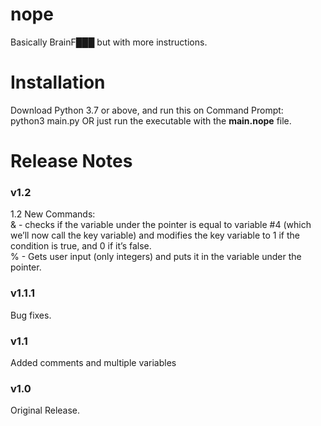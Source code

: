 # nope
Basically BrainF███ but with more instructions.
# Installation
Download Python 3.7 or above, and run this on Command Prompt:<br />
python3 main.py
OR just run the executable with the <b>main.nope</b> file.
# Release Notes
<h3>v1.2</h3>
1.2 New Commands:<br />
& - checks if the variable under the pointer is equal to variable #4 (which we’ll now call the key variable) and modifies the key variable to 1 if the condition is true, and 0 if it’s false.<br />
% - Gets user input (only integers) and puts it in the variable under the pointer.
<h3>v1.1.1</h3>
Bug fixes.
<h3>v1.1</h3>
Added comments and multiple variables
<h3>v1.0</h3>
Original Release.
